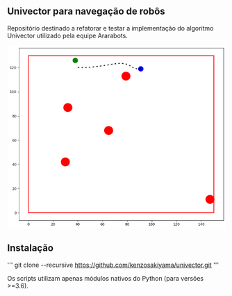 ## Univector para navegação de robôs

Repositório destinado a refatorar e testar a implementação do algoritmo Univector utilizado pela equipe Ararabots.

![univector demo](img/demo.png)

## Instalação

'''
git clone --recursive https://github.com/kenzosakiyama/univector.git
'''

Os scripts utilizam apenas módulos nativos do Python (para versões >=3.6).